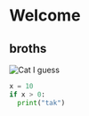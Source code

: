 # Welcome
## broths

![Cat I guess](https://octodex.github.com/images/yaktocat.png)

``` python
x = 10
if x > 0:
  print("tak")
```
